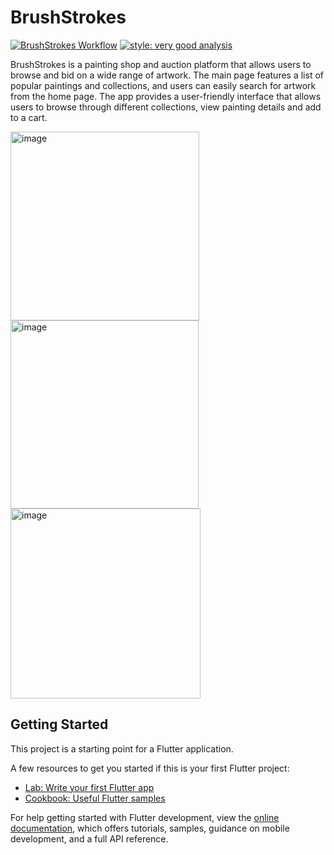 # BrushStrokes
[![BrushStrokes Workflow](https://github.com/LightM2/BrushStrokesFlutter/actions/workflows/brush-strokes-workflow.yml/badge.svg?event=pull_request)](https://github.com/LightM2/BrushStrokesFlutter/actions/workflows/brush-strokes-workflow.yml)    [![style: very good analysis](https://img.shields.io/badge/style-very_good_analysis-B22C89.svg)](https://pub.dev/packages/very_good_analysis)

BrushStrokes is a painting shop and auction platform that allows users to browse and bid on a wide range of artwork. The main page features a list of popular paintings and collections, and users can easily search for artwork from the home page. The app provides a user-friendly interface that allows users to browse through different collections, view painting details and add to a cart.

<p float="center">
  <img width="302" alt="image" src="https://user-images.githubusercontent.com/36305684/230679738-0c579f0f-2b9c-4b03-b643-76ec5bc39b64.png">
  <img width="301" alt="image" src="https://user-images.githubusercontent.com/36305684/230679638-aac8e421-6b8b-4a5a-ad3d-e65d3cd786ce.png">
  <img width="304" alt="image" src="https://user-images.githubusercontent.com/36305684/230679668-2d0afa97-cf76-4a47-bb6d-f29d576041af.png">
</p>


## Getting Started

This project is a starting point for a Flutter application.

A few resources to get you started if this is your first Flutter project:

- [Lab: Write your first Flutter app](https://docs.flutter.dev/get-started/codelab)
- [Cookbook: Useful Flutter samples](https://docs.flutter.dev/cookbook)

For help getting started with Flutter development, view the
[online documentation](https://docs.flutter.dev/), which offers tutorials,
samples, guidance on mobile development, and a full API reference.
